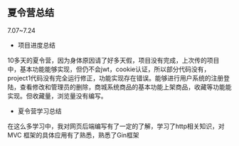 ## 夏令营总结

7.07~7.24

- 项目进度总结

10多天的夏令营，因为身体原因请了好多天假，项目没有完成，上次传的项目中，基本功能能够实现，但仍不会jwt，cookie认证，所以部分代码没有，project1代码没有完全运行修正，功能实现存在错误。能够进行用户系统的注册登陆，查看修改和管理员的删除，商城系统商品的基本功能上架商品，收藏等功能能实现。但收藏量，浏览量没有编写。

- 夏令营学习总结

在这么多学习中，我对网页后端编写有了一定的了解，学习了http相关知识，对MVC 框架的具体应用有了熟悉，熟悉了Gin框架